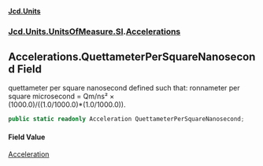 #### [Jcd.Units](index.md 'index')
### [Jcd.Units.UnitsOfMeasure.SI](Jcd.Units.UnitsOfMeasure.SI.md 'Jcd.Units.UnitsOfMeasure.SI').[Accelerations](Accelerations.md 'Jcd.Units.UnitsOfMeasure.SI.Accelerations')

## Accelerations.QuettameterPerSquareNanosecond Field

quettameter per square nanosecond defined such that: ronnameter per square microsecond = Qm/ns² ×  
(1000.0)/((1.0/1000.0)*(1.0/1000.0)).

```csharp
public static readonly Acceleration QuettameterPerSquareNanosecond;
```

#### Field Value
[Acceleration](Acceleration.md 'Jcd.Units.UnitTypes.Acceleration')